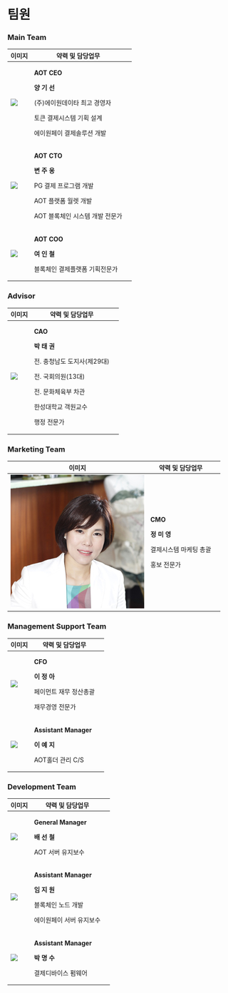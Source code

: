 # 팀원

### Main Team

| 이미지                               | 약력 및 담당업무                                                                                                                                               |   |
| --------------------------------- | ------------------------------------------------------------------------------------------------------------------------------------------------------- | - |
| ![](.gitbook/assets/team\_01.jpg) | <p><strong>AOT CEO</strong></p><p><strong>양 기 선</strong></p><p><strong></strong></p><p>(주)에이원데이타 최고 경영자</p><p>토큰 결제시스템 기획 설계</p><p>에이원페이 결제솔루션 개발</p>   |   |
| ![](.gitbook/assets/team\_04.jpg) | <p><strong>AOT CTO</strong></p><p><strong>변 주 옹</strong></p><p><strong></strong></p><p>PG 결제 프로그램 개발</p><p>AOT 플랫폼 월렛 개발 </p><p>AOT 블록체인 시스템 개발 전문가</p> |   |
| ![](.gitbook/assets/team\_02.jpg) | <p><strong>AOT COO</strong></p><p><strong>여 인 철</strong></p><p><strong></strong></p><p>블록체인 결제플랫폼 기획전문가</p>                                             |   |

### Advisor

| 이미지                               | 약력 및 담당업무                                                                                                                                                                   |   |
| --------------------------------- | --------------------------------------------------------------------------------------------------------------------------------------------------------------------------- | - |
| ![](.gitbook/assets/team\_03.jpg) | <p><strong>CAO</strong></p><p><strong>박 태 권</strong></p><p><strong></strong></p><p>전. 충청남도 도지사(제29대)</p><p>전. 국회의원(13대)</p><p>전. 문화체육부 차관</p><p>한성대학교 객원교수</p><p>행정 전문가</p> |   |

### Marketing Team

| 이미지                                                                 | 약력 및 담당업무                                                                                                        |   |
| ------------------------------------------------------------------- | ---------------------------------------------------------------------------------------------------------------- | - |
| <img src=".gitbook/assets/team_07.jpg" alt="" data-size="original"> | <p><strong>CMO</strong></p><p><strong>정 미 영</strong></p><p><strong></strong></p><p>결제시스템 마케팅 총괄</p><p>홍보 전문가</p> |   |

### Management Support Team

| 이미지                               | 약력 및 담당업무                                                                                                          |   |
| --------------------------------- | ------------------------------------------------------------------------------------------------------------------ | - |
| ![](.gitbook/assets/team\_06.jpg) | <p><strong>CFO</strong></p><p><strong>이 정 아</strong></p><p><strong></strong></p><p>페이먼트 재무 정산총괄</p><p>재무경영 전문가</p> |   |
| ![](.gitbook/assets/team\_08.jpg) | <p><strong>Assistant Manager</strong></p><p><strong>이 예 지</strong></p><p><strong></strong></p><p>AOT홀더 관리 C/S</p>  |   |

### Development Team

| 이미지                               | 약력 및 담당업무                                                                                                                           |   |
| --------------------------------- | ----------------------------------------------------------------------------------------------------------------------------------- | - |
| ![](.gitbook/assets/team\_05.jpg) | <p><strong>General Manager</strong></p><p><strong>배 선 철</strong></p><p><strong></strong></p><p>AOT 서버 유지보수</p>                      |   |
| ![](.gitbook/assets/team\_09.jpg) | <p><strong>Assistant Manager</strong></p><p><strong>임 지 원</strong></p><p><strong></strong></p><p>블록체인 노드 개발</p><p>에이원페이 서버 유지보수</p> |   |
| ![](.gitbook/assets/team\_10.jpg) | <p><strong>Assistant Manager</strong></p><p><strong>박 명 수</strong></p><p><strong></strong></p><p>결제디바이스 펌웨어</p>                     |   |
